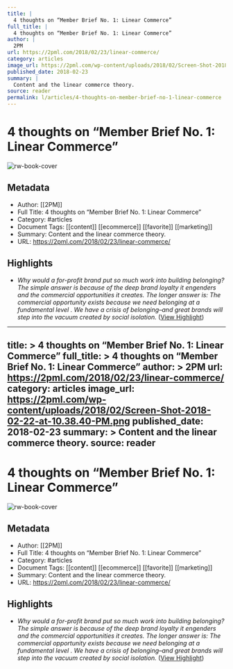 ```yaml
---
title: |
  4 thoughts on “Member Brief No. 1: Linear Commerce”
full_title: |
  4 thoughts on “Member Brief No. 1: Linear Commerce”
author: |
  2PM
url: https://2pml.com/2018/02/23/linear-commerce/
category: articles
image_url: https://2pml.com/wp-content/uploads/2018/02/Screen-Shot-2018-02-22-at-10.38.40-PM.png
published_date: 2018-02-23
summary: |
  Content and the linear commerce theory. 
source: reader
permalink: l/articles/4-thoughts-on-member-brief-no-1-linear-commerce
---
```

# 4 thoughts on “Member Brief No. 1: Linear Commerce”

![rw-book-cover](https://2pml.com/wp-content/uploads/2018/02/Screen-Shot-2018-02-22-at-10.38.40-PM.png)

## Metadata
- Author: [[2PM]]
- Full Title: 4 thoughts on “Member Brief No. 1: Linear Commerce”
- Category: #articles
- Document Tags: [[content]] [[ecommerce]] [[favorite]] [[marketing]] 
- Summary: Content and the linear commerce theory. 
- URL: https://2pml.com/2018/02/23/linear-commerce/

## Highlights
- *Why would a for-profit brand put so much work into building belonging? The simple answer is because of the deep brand loyalty it engenders and the commercial opportunities it creates.*
  *The longer answer is: The commercial opportunity exists because we need belonging at a fundamental level . We have a crisis of belonging–and great brands will step into the vacuum created by social isolation.* ([View Highlight](https://read.readwise.io/read/01hetd0cfz1cxzgvajbahq6vmy))


---
title: >
  4 thoughts on “Member Brief No. 1: Linear Commerce”
full_title: >
  4 thoughts on “Member Brief No. 1: Linear Commerce”
author: >
  2PM
url: https://2pml.com/2018/02/23/linear-commerce/
category: articles
image_url: https://2pml.com/wp-content/uploads/2018/02/Screen-Shot-2018-02-22-at-10.38.40-PM.png
published_date: 2018-02-23
summary: >
  Content and the linear commerce theory. 
source: reader
---
# 4 thoughts on “Member Brief No. 1: Linear Commerce”

![rw-book-cover](https://2pml.com/wp-content/uploads/2018/02/Screen-Shot-2018-02-22-at-10.38.40-PM.png)

## Metadata
- Author: [[2PM]]
- Full Title: 4 thoughts on “Member Brief No. 1: Linear Commerce”
- Category: #articles
- Document Tags: [[content]] [[ecommerce]] [[favorite]] [[marketing]] 
- Summary: Content and the linear commerce theory. 
- URL: https://2pml.com/2018/02/23/linear-commerce/

## Highlights
- *Why would a for-profit brand put so much work into building belonging? The simple answer is because of the deep brand loyalty it engenders and the commercial opportunities it creates.*
  *The longer answer is: The commercial opportunity exists because we need belonging at a fundamental level . We have a crisis of belonging–and great brands will step into the vacuum created by social isolation.* ([View Highlight](https://read.readwise.io/read/01hetd0cfz1cxzgvajbahq6vmy))



